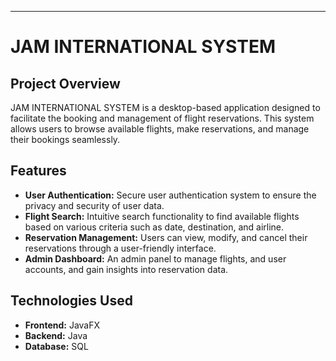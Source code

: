 ---

# JAM INTERNATIONAL SYSTEM

## Project Overview

JAM INTERNATIONAL SYSTEM is a desktop-based application designed to facilitate the booking and management of flight reservations. This system allows users to browse available flights, make reservations, and manage their bookings seamlessly.

## Features

- **User Authentication:** Secure user authentication system to ensure the privacy and security of user data.
- **Flight Search:** Intuitive search functionality to find available flights based on various criteria such as date, destination, and airline.
- **Reservation Management:** Users can view, modify, and cancel their reservations through a user-friendly interface.
- **Admin Dashboard:** An admin panel to manage flights, and user accounts, and gain insights into reservation data.

## Technologies Used

- **Frontend:** JavaFX
- **Backend:** Java
- **Database:** SQL




